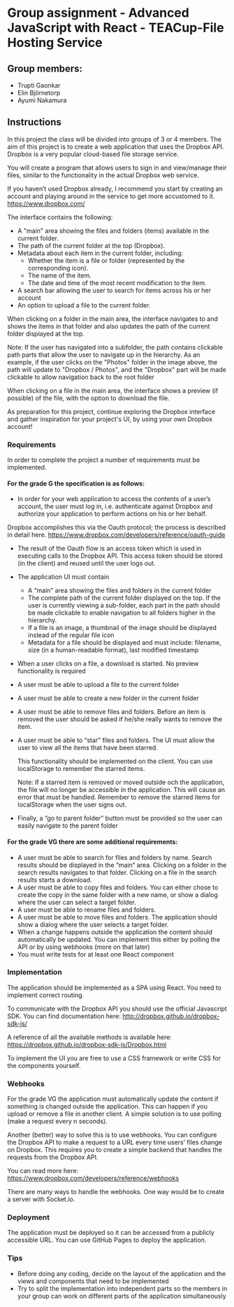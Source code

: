 # Group assignment - Advanced JavaScript with React - TEACup-File Hosting Service

## Group members:
* Trupti Gaonkar
* Elin Björnetorp
* Ayumi Nakamura

## Instructions
In this project the class will be divided into groups of 3 or 4 members. The aim of this project is to create a web application that uses the Dropbox API. Dropbox is a very popular cloud-based file storage service.

You will create a program that allows users to sign in and view/manage their files, similar to the functionality in the actual Dropbox web service.

If you haven’t used Dropbox already, I recommend you start by creating an account and playing around in the service to get more accustomed to it.
https://www.dropbox.com/

The interface contains the following:

* A "main" area showing the files and folders (items) available in the current folder.
* The path of the current folder at the top (Dropbox).
* Metadata about each item in the current folder, including:
  * Whether the item is a file or folder (represented by the corresponding icon).
  * The name of the item.
  * The date and time of the most recent modification to the item.
* A search bar allowing the user to search for items across his or her account
* An option to upload a file to the current folder.

When clicking on a folder in the main area, the interface navigates to and shows the items in that folder and also updates the path of the current folder displayed at the top.

Note: If the user has navigated into a subfolder, the path contains clickable path parts that allow the user to navigate up in the hierarchy. As an example, if the user clicks on the "Photos" folder in the image above, the path will update to "Dropbox / Photos", and the "Dropbox" part will be made clickable to allow navigation back to the root folder

When clicking on a file in the main area, the interface shows a preview (if possible) of the file, with the option to download the file.

As preparation for this project, continue exploring the Dropbox interface and gather inspiration for your project's UI, by using your own Dropbox account!


### Requirements

In order to complete the project a number of requirements must be implemented.

#### For the grade G the specification is as follows:

* In order for your web application to access the contents of a user’s account, the user must log in, i.e. authenticate against Dropbox and authorize your application to perform actions on his or her behalf.

Dropbox accomplishes this via the Oauth protocol; the process is described in detail here.
https://www.dropbox.com/developers/reference/oauth-guide
* The result of the Oauth flow is an access token which is used in executing calls to the Dropbox API. This access token should be stored (in the client) and reused until the user logs out.
* The application UI must contain
  * A “main” area showing the files and folders in the current folder
  * The complete path of the current folder displayed on the top. If the user is currently viewing a sub-folder, each part in the path should be made clickable to enable navigation to all folders higher in the hierarchy.
  * If a file is an image, a thumbnail of the image should be displayed instead of the regular file icon
  * Metadata for a file should be displayed and must include: filename, size (in a human-readable format), last modified timestamp
* When a user clicks on a file, a download is started. No preview functionality is required
* A user must be able to upload a file to the current folder
* A user must be able to create a new folder in the current folder
* A user must be able to remove files and folders. Before an item is removed the user should be asked if he/she really wants to remove the item.
* A user must be able to “star” files and folders. The UI must allow the user to view all the items that have been starred.

  This functionality should be implemented on the client. You can use localStorage to remember the starred items.
  
  Note: If a starred item is removed or moved outside och the application, the file will no longer be accessible in the         application. This will cause an error that must be handled. Remember to remove the starred items for localStorage when the user signs out.
* Finally, a “go to parent folder” button must be provided so the user can easily navigate to the parent folder

#### For the grade VG there are some additional requirements:

* A user must be able to search for files and folders by name. Search results should be displayed in the “main” area. Clicking on a folder in the search results navigates to that folder. Clicking on a file in the search results starts a download.
* A user must be able to copy files and folders. You can either chose to create the copy in the same folder with a new name, or show a dialog where the user can select a target folder.
* A user must be able to rename files and folders.
* A user must be able to move files and folders. The application should show a dialog where the user selects a target folder.
* When a change happens outside the application the content should automatically be updated. You can implement this either by polling the API or by using webhooks (more on that later)
* You must write tests for at least one React component


### Implementation

The application should be implemented as a SPA using React. You need to implement correct routing.

To communicate with the Dropbox API you should use the official Javascript SDK. You can find documentation here:
http://dropbox.github.io/dropbox-sdk-js/

A reference of all the available methods is available here:
https://dropbox.github.io/dropbox-sdk-js/Dropbox.html

To implement the UI you are free to use a CSS framework or write CSS for the components yourself.

### Webhooks

For the grade VG the application must automatically update the content if something is changed outside the application. This can happen if you upload or remove a file in another client. A simple solution is to use polling (make a request every n seconds).

Another (better) way to solve this is to use webhooks. You can configure the Dropbox API to make a request to a URL every time users’ files change on Dropbox. This requires you to create a simple backend that handles the requests from the Dropbox API.

You can read more here:
https://www.dropbox.com/developers/reference/webhooks

There are many ways to handle the webhooks. One way would be to create a server with Socket.io.

### Deployment
The application must be deployed so it can be accessed from a publicly accessible URL. You can use GitHub Pages to deploy the application.

### Tips
* Before doing any coding, decide on the layout of the application and the views and components that need to be implemented
* Try to split the implementation into independent parts so the members in your group can work on different parts of the application simultaneously 




